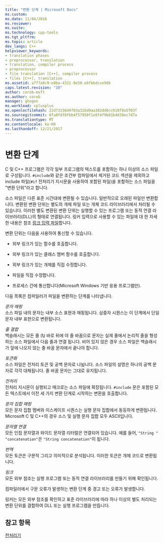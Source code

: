 ```yaml
---
title: "변환 단계 | Microsoft Docs"
ms.custom: 
ms.date: 11/04/2016
ms.reviewer: 
ms.suite: 
ms.technology: cpp-tools
ms.tgt_pltfrm: 
ms.topic: article
dev_langs: C++
helpviewer_keywords:
- translation phases
- preprocessor, translation
- translation, compiler process
- preprocessor
- file translation [C++], compiler process
- files [C++], translation
ms.assetid: a7f7a8c9-e8ba-4321-9e50-ebfbbdcce9db
caps.latest.revision: "10"
author: corob-msft
ms.author: corob
manager: ghogen
ms.workload: cplusplus
ms.openlocfilehash: 22d73156d4f03a32bd9aa382dd0cc610f8a5f03f
ms.sourcegitcommit: 8fa8fdf0fbb4f57950f1e8f4f9b81b4d39ec7d7a
ms.translationtype: MT
ms.contentlocale: ko-KR
ms.lasthandoff: 12/21/2017
---
```

# <a name="phases-of-translation"></a>변환 단계
C 및 C++ 프로그램은 각각 일부 프로그램의 텍스트를 포함하는 하나 이상의 소스 파일로 구성됩니다. `#include`와 같은 조건부 컴파일에서 제거된 코드 섹션을 제외하고 include 파일(`#if` 전처리기 지시문을 사용하여 포함된 파일)을 포함하는 소스 파일을 "변환 단위"라고 합니다.  
  
 소스 파일은 다른 표준 시간대에 변환될 수 있습니다. 일반적으로 오래된 파일만 변환합니다. 변환된 변환 단위는 별도의 개체 파일 또는 개체 코드 라이브러리에서 처리될 수 있습니다. 이러한 별도 변환된 변환 단위는 실행할 수 있는 프로그램 또는 동적 연결 라이브러리(DLL)의 형태로 연결됩니다.  링커 입력으로 사용할 수 있는 파일에 대 한 자세한 내용은 참조 [링크 입력 파일](../build/reference/link-input-files.md)합니다.  
  
 변환 단위는 다음을 사용하여 통신할 수 있습니다.  
  
-   외부 링크가 있는 함수를 호출합니다.  
  
-   외부 링크가 있는 클래스 멤버 함수를 호출합니다.  
  
-   외부 링크가 있는 개체를 직접 수정합니다.  
  
-   파일을 직접 수정합니다.  
  
-   프로세스 간에 통신합니다(Microsoft Windows 기반 응용 프로그램만).  
  
 다음 목록은 컴파일러가 파일을 변환하는 단계를 나타냅니다.  
  
 *문자 매핑*  
 소스 파일 내의 문자는 내부 소스 표현과 매핑됩니다. 삼중자 시퀀스는 이 단계에서 단일 문자 내부 표현으로 변환됩니다.  
  
 *줄 결합*  
 백슬래시는 모든 줄 (**\\**) 바로 뒤에 야 줄 바꿈으로 문자는 실제 줄에서 논리적 줄을 형성 하는 소스 파일에서 다음 줄과 연결 됩니다. 비어 있지 않은 경우 소스 파일은 백슬래시가 앞에 나오지 않는 줄 바꿈 문자에서 끝나야 합니다.  
  
 *토큰화*  
 소스 파일은 전처리 토큰 및 공백 문자로 나뉩니다. 소스 파일의 설명은 하나의 공백 문자로 각각 대체됩니다. 줄 바꿈 문자는 그대로 유지됩니다.  
  
 *전처리*  
 전처리 지시문이 실행되고 매크로는 소스 파일에 확장됩니다. `#include` 문은 포함된 모든 텍스트에서 이전 세 가지 변환 단계로 시작하는 변환을 호출합니다.  
  
 *문자 집합 매핑*  
 모든 문자 집합 멤버와 이스케이프 시퀀스는 실행 문자 집합에서 동등하게 변환됩니다. Microsoft C 및 C++의 경우 소스 및 실행 문자 집합 모두 ASCII입니다.  
  
 *문자열 연결*  
 모든 인접 문자열과 와이드 문자열 리터럴은 연결되어 있습니다. 예를 들어, `"String " "concatenation"`은 `"String concatenation"`이 됩니다.  
  
 *번역*  
 모든 토큰은 구문적 그리고 의미적으로 분석됩니다. 이러한 토큰은 개체 코드로 변환됩니다.  
  
 *링크*  
 모든 외부 참조는 실행 프로그램 또는 동적 연결 라이브러리를 만들기 위해 확인됩니다.  
  
 컴파일러에서 구문 오류가 발생하는 변환 단계 중 경고 또는 오류가 발생합니다.  
  
 링커는 모든 외부 참조를 확인하고 표준 라이브러리에 따라 하나 이상의 별도 처리되는 변환 단위를 결합하여 DLL 또는 실행 프로그램을 만듭니다.  
  
## <a name="see-also"></a>참고 항목  
 [전처리기](../preprocessor/preprocessor.md)